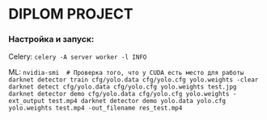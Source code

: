 # DIPLOM PROJECT

### Настройка и запуск:

Celery:
`
celery -A server worker -l INFO
`

ML:
`
nvidia-smi  # Проверка того, что у CUDA есть место для работы
darknet detector train cfg/yolo.data cfg/yolo.cfg yolo.weights -clear
darknet detect cfg/yolo.data cfg/yolo.cfg yolo.weights test.jpg
darknet detector demo cfg/yolo.data cfg/yolo.cfg yolo.weights -ext_output test.mp4
darknet detector demo yolo.data yolo.cfg yolo.weights test.mp4 -out_filename res_test.mp4
`
